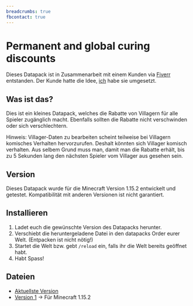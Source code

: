 ```yaml
---
breadcrumbs: true
fbcontact: true
---
```


# Permanent and global curing discounts

Dieses Datapack ist in Zusammenarbeit mit einem Kunden via [Fiverr](https://www.fiverr.com/rafaelurben/make-you-a-minecraft-datapack) entstanden.
Der Kunde hatte die Idee, [ich](https://fiverr.com/rafaelurben) habe sie umgesetzt.

## Was ist das?

Dies ist ein kleines Datapack, welches die Rabatte von Villagern für alle Spieler zugänglich macht.
Ebenfalls sollten die Rabatte nicht verschwinden oder sich verschlechtern.

Hinweis: Villager-Daten zu bearbeiten scheint teilweise bei Villagern komisches Verhalten hervorzurufen. Deshalt könnten sich Villager komisch verhalten. Aus selbem Grund muss man, damit man die Rabatte erhält, bis zu 5 Sekunden lang den nächsten Spieler vom Villager aus gesehen sein.

## Version

Dieses Datapack wurde für die Minecraft Version 1.15.2 entwickelt und getestet. Kompatibilität mit anderen Versionen ist nicht garantiert.

## Installieren

1.  Ladet euch die gewünschte Version des Datapacks herunter.
2.  Verschiebt die heruntergeladene Datei in den datapacks Order eurer Welt. (Entpacken ist nicht nötig!)
3.  Startet die Welt bzw. gebt `/reload` ein, falls ihr die Welt bereits geöffnet habt.
4.  Habt Spass!

## Dateien

-   [Aktuellste Version](https://github.com/rafaelurben/mc-permanentcuringdiscount/raw/master/downloads/permanentcuringdiscount-v1.zip)
-   [Version 1](https://github.com/rafaelurben/mc-permanentcuringdiscount/raw/master/downloads/permanentcuringdiscount-v1.zip) -> Für Minecraft 1.15.2

